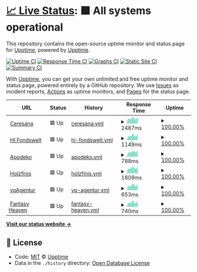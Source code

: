 # [📈 Live Status](https://upptime.github.io/upptime): <!--live status--> **🟩 All systems operational**

This repository contains the open-source uptime monitor and status page for [Upptime](https://upptime.js.org), powered by [Upptime](https://github.com/upptime/upptime).

[![Uptime CI](https://github.com/koj-co/upptime/workflows/Uptime%20CI/badge.svg)](https://github.com/koj-co/upptime/actions?query=workflow%3A%22Uptime+CI%22)
[![Response Time CI](https://github.com/koj-co/upptime/workflows/Response%20Time%20CI/badge.svg)](https://github.com/koj-co/upptime/actions?query=workflow%3A%22Response+Time+CI%22)
[![Graphs CI](https://github.com/koj-co/upptime/workflows/Graphs%20CI/badge.svg)](https://github.com/koj-co/upptime/actions?query=workflow%3A%22Graphs+CI%22)
[![Static Site CI](https://github.com/koj-co/upptime/workflows/Static%20Site%20CI/badge.svg)](https://github.com/koj-co/upptime/actions?query=workflow%3A%22Static+Site+CI%22)
[![Summary CI](https://github.com/koj-co/upptime/workflows/Summary%20CI/badge.svg)](https://github.com/koj-co/upptime/actions?query=workflow%3A%22Summary+CI%22)

With [Upptime](https://upptime.js.org), you can get your own unlimited and free uptime monitor and status page, powered entirely by a GitHub repository. We use [Issues](https://github.com/upptime/upptime/issues) as incident reports, [Actions](https://github.com/Dodger77/upptime/actions) as uptime monitors, and [Pages](https://upptime.github.io/upptime) for the status page.

<!--start: status pages-->
<!-- This summary is generated by Upptime (https://github.com/upptime/upptime) -->
<!-- Do not edit this manually, your changes will be overwritten -->
<!-- prettier-ignore -->
| URL | Status | History | Response Time | Uptime |
| --- | ------ | ------- | ------------- | ------ |
| <img alt="" src="https://icons.duckduckgo.com/ip3/www.ceresana.com.ico" height="13"> [Ceresana](https://www.ceresana.com) | 🟩 Up | [ceresana.yml](https://github.com/Dodger77/upptime/commits/HEAD/history/ceresana.yml) | <details><summary><img alt="Response time graph" src="./graphs/ceresana/response-time-week.png" height="20"> 2487ms</summary><br><a href="https://Dodger77.github.io/upptime/history/ceresana"><img alt="Response time 2393" src="https://img.shields.io/endpoint?url=https%3A%2F%2Fraw.githubusercontent.com%2FDodger77%2Fupptime%2FHEAD%2Fapi%2Fceresana%2Fresponse-time.json"></a><br><a href="https://Dodger77.github.io/upptime/history/ceresana"><img alt="24-hour response time 3198" src="https://img.shields.io/endpoint?url=https%3A%2F%2Fraw.githubusercontent.com%2FDodger77%2Fupptime%2FHEAD%2Fapi%2Fceresana%2Fresponse-time-day.json"></a><br><a href="https://Dodger77.github.io/upptime/history/ceresana"><img alt="7-day response time 2487" src="https://img.shields.io/endpoint?url=https%3A%2F%2Fraw.githubusercontent.com%2FDodger77%2Fupptime%2FHEAD%2Fapi%2Fceresana%2Fresponse-time-week.json"></a><br><a href="https://Dodger77.github.io/upptime/history/ceresana"><img alt="30-day response time 2410" src="https://img.shields.io/endpoint?url=https%3A%2F%2Fraw.githubusercontent.com%2FDodger77%2Fupptime%2FHEAD%2Fapi%2Fceresana%2Fresponse-time-month.json"></a><br><a href="https://Dodger77.github.io/upptime/history/ceresana"><img alt="1-year response time 2257" src="https://img.shields.io/endpoint?url=https%3A%2F%2Fraw.githubusercontent.com%2FDodger77%2Fupptime%2FHEAD%2Fapi%2Fceresana%2Fresponse-time-year.json"></a></details> | <details><summary><a href="https://Dodger77.github.io/upptime/history/ceresana">100.00%</a></summary><a href="https://Dodger77.github.io/upptime/history/ceresana"><img alt="All-time uptime 99.98%" src="https://img.shields.io/endpoint?url=https%3A%2F%2Fraw.githubusercontent.com%2FDodger77%2Fupptime%2FHEAD%2Fapi%2Fceresana%2Fuptime.json"></a><br><a href="https://Dodger77.github.io/upptime/history/ceresana"><img alt="24-hour uptime 100.00%" src="https://img.shields.io/endpoint?url=https%3A%2F%2Fraw.githubusercontent.com%2FDodger77%2Fupptime%2FHEAD%2Fapi%2Fceresana%2Fuptime-day.json"></a><br><a href="https://Dodger77.github.io/upptime/history/ceresana"><img alt="7-day uptime 100.00%" src="https://img.shields.io/endpoint?url=https%3A%2F%2Fraw.githubusercontent.com%2FDodger77%2Fupptime%2FHEAD%2Fapi%2Fceresana%2Fuptime-week.json"></a><br><a href="https://Dodger77.github.io/upptime/history/ceresana"><img alt="30-day uptime 99.86%" src="https://img.shields.io/endpoint?url=https%3A%2F%2Fraw.githubusercontent.com%2FDodger77%2Fupptime%2FHEAD%2Fapi%2Fceresana%2Fuptime-month.json"></a><br><a href="https://Dodger77.github.io/upptime/history/ceresana"><img alt="1-year uptime 99.97%" src="https://img.shields.io/endpoint?url=https%3A%2F%2Fraw.githubusercontent.com%2FDodger77%2Fupptime%2FHEAD%2Fapi%2Fceresana%2Fuptime-year.json"></a></details>
| <img alt="" src="https://icons.duckduckgo.com/ip3/fondswelt.hansainvest.com.ico" height="13"> [HI Fondswelt](https://fondswelt.hansainvest.com) | 🟩 Up | [hi-fondswelt.yml](https://github.com/Dodger77/upptime/commits/HEAD/history/hi-fondswelt.yml) | <details><summary><img alt="Response time graph" src="./graphs/hi-fondswelt/response-time-week.png" height="20"> 1149ms</summary><br><a href="https://Dodger77.github.io/upptime/history/hi-fondswelt"><img alt="Response time 1243" src="https://img.shields.io/endpoint?url=https%3A%2F%2Fraw.githubusercontent.com%2FDodger77%2Fupptime%2FHEAD%2Fapi%2Fhi-fondswelt%2Fresponse-time.json"></a><br><a href="https://Dodger77.github.io/upptime/history/hi-fondswelt"><img alt="24-hour response time 1655" src="https://img.shields.io/endpoint?url=https%3A%2F%2Fraw.githubusercontent.com%2FDodger77%2Fupptime%2FHEAD%2Fapi%2Fhi-fondswelt%2Fresponse-time-day.json"></a><br><a href="https://Dodger77.github.io/upptime/history/hi-fondswelt"><img alt="7-day response time 1149" src="https://img.shields.io/endpoint?url=https%3A%2F%2Fraw.githubusercontent.com%2FDodger77%2Fupptime%2FHEAD%2Fapi%2Fhi-fondswelt%2Fresponse-time-week.json"></a><br><a href="https://Dodger77.github.io/upptime/history/hi-fondswelt"><img alt="30-day response time 1183" src="https://img.shields.io/endpoint?url=https%3A%2F%2Fraw.githubusercontent.com%2FDodger77%2Fupptime%2FHEAD%2Fapi%2Fhi-fondswelt%2Fresponse-time-month.json"></a><br><a href="https://Dodger77.github.io/upptime/history/hi-fondswelt"><img alt="1-year response time 1241" src="https://img.shields.io/endpoint?url=https%3A%2F%2Fraw.githubusercontent.com%2FDodger77%2Fupptime%2FHEAD%2Fapi%2Fhi-fondswelt%2Fresponse-time-year.json"></a></details> | <details><summary><a href="https://Dodger77.github.io/upptime/history/hi-fondswelt">100.00%</a></summary><a href="https://Dodger77.github.io/upptime/history/hi-fondswelt"><img alt="All-time uptime 100.00%" src="https://img.shields.io/endpoint?url=https%3A%2F%2Fraw.githubusercontent.com%2FDodger77%2Fupptime%2FHEAD%2Fapi%2Fhi-fondswelt%2Fuptime.json"></a><br><a href="https://Dodger77.github.io/upptime/history/hi-fondswelt"><img alt="24-hour uptime 100.00%" src="https://img.shields.io/endpoint?url=https%3A%2F%2Fraw.githubusercontent.com%2FDodger77%2Fupptime%2FHEAD%2Fapi%2Fhi-fondswelt%2Fuptime-day.json"></a><br><a href="https://Dodger77.github.io/upptime/history/hi-fondswelt"><img alt="7-day uptime 100.00%" src="https://img.shields.io/endpoint?url=https%3A%2F%2Fraw.githubusercontent.com%2FDodger77%2Fupptime%2FHEAD%2Fapi%2Fhi-fondswelt%2Fuptime-week.json"></a><br><a href="https://Dodger77.github.io/upptime/history/hi-fondswelt"><img alt="30-day uptime 100.00%" src="https://img.shields.io/endpoint?url=https%3A%2F%2Fraw.githubusercontent.com%2FDodger77%2Fupptime%2FHEAD%2Fapi%2Fhi-fondswelt%2Fuptime-month.json"></a><br><a href="https://Dodger77.github.io/upptime/history/hi-fondswelt"><img alt="1-year uptime 100.00%" src="https://img.shields.io/endpoint?url=https%3A%2F%2Fraw.githubusercontent.com%2FDodger77%2Fupptime%2FHEAD%2Fapi%2Fhi-fondswelt%2Fuptime-year.json"></a></details>
| <img alt="" src="https://icons.duckduckgo.com/ip3/www.apodeko.de.ico" height="13"> [Apodeko](https://www.apodeko.de) | 🟩 Up | [apodeko.yml](https://github.com/Dodger77/upptime/commits/HEAD/history/apodeko.yml) | <details><summary><img alt="Response time graph" src="./graphs/apodeko/response-time-week.png" height="20"> 788ms</summary><br><a href="https://Dodger77.github.io/upptime/history/apodeko"><img alt="Response time 823" src="https://img.shields.io/endpoint?url=https%3A%2F%2Fraw.githubusercontent.com%2FDodger77%2Fupptime%2FHEAD%2Fapi%2Fapodeko%2Fresponse-time.json"></a><br><a href="https://Dodger77.github.io/upptime/history/apodeko"><img alt="24-hour response time 1041" src="https://img.shields.io/endpoint?url=https%3A%2F%2Fraw.githubusercontent.com%2FDodger77%2Fupptime%2FHEAD%2Fapi%2Fapodeko%2Fresponse-time-day.json"></a><br><a href="https://Dodger77.github.io/upptime/history/apodeko"><img alt="7-day response time 788" src="https://img.shields.io/endpoint?url=https%3A%2F%2Fraw.githubusercontent.com%2FDodger77%2Fupptime%2FHEAD%2Fapi%2Fapodeko%2Fresponse-time-week.json"></a><br><a href="https://Dodger77.github.io/upptime/history/apodeko"><img alt="30-day response time 783" src="https://img.shields.io/endpoint?url=https%3A%2F%2Fraw.githubusercontent.com%2FDodger77%2Fupptime%2FHEAD%2Fapi%2Fapodeko%2Fresponse-time-month.json"></a><br><a href="https://Dodger77.github.io/upptime/history/apodeko"><img alt="1-year response time 830" src="https://img.shields.io/endpoint?url=https%3A%2F%2Fraw.githubusercontent.com%2FDodger77%2Fupptime%2FHEAD%2Fapi%2Fapodeko%2Fresponse-time-year.json"></a></details> | <details><summary><a href="https://Dodger77.github.io/upptime/history/apodeko">100.00%</a></summary><a href="https://Dodger77.github.io/upptime/history/apodeko"><img alt="All-time uptime 99.76%" src="https://img.shields.io/endpoint?url=https%3A%2F%2Fraw.githubusercontent.com%2FDodger77%2Fupptime%2FHEAD%2Fapi%2Fapodeko%2Fuptime.json"></a><br><a href="https://Dodger77.github.io/upptime/history/apodeko"><img alt="24-hour uptime 100.00%" src="https://img.shields.io/endpoint?url=https%3A%2F%2Fraw.githubusercontent.com%2FDodger77%2Fupptime%2FHEAD%2Fapi%2Fapodeko%2Fuptime-day.json"></a><br><a href="https://Dodger77.github.io/upptime/history/apodeko"><img alt="7-day uptime 100.00%" src="https://img.shields.io/endpoint?url=https%3A%2F%2Fraw.githubusercontent.com%2FDodger77%2Fupptime%2FHEAD%2Fapi%2Fapodeko%2Fuptime-week.json"></a><br><a href="https://Dodger77.github.io/upptime/history/apodeko"><img alt="30-day uptime 100.00%" src="https://img.shields.io/endpoint?url=https%3A%2F%2Fraw.githubusercontent.com%2FDodger77%2Fupptime%2FHEAD%2Fapi%2Fapodeko%2Fuptime-month.json"></a><br><a href="https://Dodger77.github.io/upptime/history/apodeko"><img alt="1-year uptime 100.00%" src="https://img.shields.io/endpoint?url=https%3A%2F%2Fraw.githubusercontent.com%2FDodger77%2Fupptime%2FHEAD%2Fapi%2Fapodeko%2Fuptime-year.json"></a></details>
| <img alt="" src="https://icons.duckduckgo.com/ip3/www.holzfinis.de.ico" height="13"> [Holzfinis](https://www.holzfinis.de) | 🟩 Up | [holzfinis.yml](https://github.com/Dodger77/upptime/commits/HEAD/history/holzfinis.yml) | <details><summary><img alt="Response time graph" src="./graphs/holzfinis/response-time-week.png" height="20"> 1809ms</summary><br><a href="https://Dodger77.github.io/upptime/history/holzfinis"><img alt="Response time 1325" src="https://img.shields.io/endpoint?url=https%3A%2F%2Fraw.githubusercontent.com%2FDodger77%2Fupptime%2FHEAD%2Fapi%2Fholzfinis%2Fresponse-time.json"></a><br><a href="https://Dodger77.github.io/upptime/history/holzfinis"><img alt="24-hour response time 2393" src="https://img.shields.io/endpoint?url=https%3A%2F%2Fraw.githubusercontent.com%2FDodger77%2Fupptime%2FHEAD%2Fapi%2Fholzfinis%2Fresponse-time-day.json"></a><br><a href="https://Dodger77.github.io/upptime/history/holzfinis"><img alt="7-day response time 1809" src="https://img.shields.io/endpoint?url=https%3A%2F%2Fraw.githubusercontent.com%2FDodger77%2Fupptime%2FHEAD%2Fapi%2Fholzfinis%2Fresponse-time-week.json"></a><br><a href="https://Dodger77.github.io/upptime/history/holzfinis"><img alt="30-day response time 1860" src="https://img.shields.io/endpoint?url=https%3A%2F%2Fraw.githubusercontent.com%2FDodger77%2Fupptime%2FHEAD%2Fapi%2Fholzfinis%2Fresponse-time-month.json"></a><br><a href="https://Dodger77.github.io/upptime/history/holzfinis"><img alt="1-year response time 1430" src="https://img.shields.io/endpoint?url=https%3A%2F%2Fraw.githubusercontent.com%2FDodger77%2Fupptime%2FHEAD%2Fapi%2Fholzfinis%2Fresponse-time-year.json"></a></details> | <details><summary><a href="https://Dodger77.github.io/upptime/history/holzfinis">100.00%</a></summary><a href="https://Dodger77.github.io/upptime/history/holzfinis"><img alt="All-time uptime 99.75%" src="https://img.shields.io/endpoint?url=https%3A%2F%2Fraw.githubusercontent.com%2FDodger77%2Fupptime%2FHEAD%2Fapi%2Fholzfinis%2Fuptime.json"></a><br><a href="https://Dodger77.github.io/upptime/history/holzfinis"><img alt="24-hour uptime 100.00%" src="https://img.shields.io/endpoint?url=https%3A%2F%2Fraw.githubusercontent.com%2FDodger77%2Fupptime%2FHEAD%2Fapi%2Fholzfinis%2Fuptime-day.json"></a><br><a href="https://Dodger77.github.io/upptime/history/holzfinis"><img alt="7-day uptime 100.00%" src="https://img.shields.io/endpoint?url=https%3A%2F%2Fraw.githubusercontent.com%2FDodger77%2Fupptime%2FHEAD%2Fapi%2Fholzfinis%2Fuptime-week.json"></a><br><a href="https://Dodger77.github.io/upptime/history/holzfinis"><img alt="30-day uptime 99.95%" src="https://img.shields.io/endpoint?url=https%3A%2F%2Fraw.githubusercontent.com%2FDodger77%2Fupptime%2FHEAD%2Fapi%2Fholzfinis%2Fuptime-month.json"></a><br><a href="https://Dodger77.github.io/upptime/history/holzfinis"><img alt="1-year uptime 99.99%" src="https://img.shields.io/endpoint?url=https%3A%2F%2Fraw.githubusercontent.com%2FDodger77%2Fupptime%2FHEAD%2Fapi%2Fholzfinis%2Fuptime-year.json"></a></details>
| <img alt="" src="https://icons.duckduckgo.com/ip3/www.vp-agentur.de.ico" height="13"> [vpAgentur](https://www.vp-agentur.de) | 🟩 Up | [vp-agentur.yml](https://github.com/Dodger77/upptime/commits/HEAD/history/vp-agentur.yml) | <details><summary><img alt="Response time graph" src="./graphs/vp-agentur/response-time-week.png" height="20"> 653ms</summary><br><a href="https://Dodger77.github.io/upptime/history/vp-agentur"><img alt="Response time 698" src="https://img.shields.io/endpoint?url=https%3A%2F%2Fraw.githubusercontent.com%2FDodger77%2Fupptime%2FHEAD%2Fapi%2Fvp-agentur%2Fresponse-time.json"></a><br><a href="https://Dodger77.github.io/upptime/history/vp-agentur"><img alt="24-hour response time 865" src="https://img.shields.io/endpoint?url=https%3A%2F%2Fraw.githubusercontent.com%2FDodger77%2Fupptime%2FHEAD%2Fapi%2Fvp-agentur%2Fresponse-time-day.json"></a><br><a href="https://Dodger77.github.io/upptime/history/vp-agentur"><img alt="7-day response time 653" src="https://img.shields.io/endpoint?url=https%3A%2F%2Fraw.githubusercontent.com%2FDodger77%2Fupptime%2FHEAD%2Fapi%2Fvp-agentur%2Fresponse-time-week.json"></a><br><a href="https://Dodger77.github.io/upptime/history/vp-agentur"><img alt="30-day response time 678" src="https://img.shields.io/endpoint?url=https%3A%2F%2Fraw.githubusercontent.com%2FDodger77%2Fupptime%2FHEAD%2Fapi%2Fvp-agentur%2Fresponse-time-month.json"></a><br><a href="https://Dodger77.github.io/upptime/history/vp-agentur"><img alt="1-year response time 696" src="https://img.shields.io/endpoint?url=https%3A%2F%2Fraw.githubusercontent.com%2FDodger77%2Fupptime%2FHEAD%2Fapi%2Fvp-agentur%2Fresponse-time-year.json"></a></details> | <details><summary><a href="https://Dodger77.github.io/upptime/history/vp-agentur">100.00%</a></summary><a href="https://Dodger77.github.io/upptime/history/vp-agentur"><img alt="All-time uptime 99.75%" src="https://img.shields.io/endpoint?url=https%3A%2F%2Fraw.githubusercontent.com%2FDodger77%2Fupptime%2FHEAD%2Fapi%2Fvp-agentur%2Fuptime.json"></a><br><a href="https://Dodger77.github.io/upptime/history/vp-agentur"><img alt="24-hour uptime 100.00%" src="https://img.shields.io/endpoint?url=https%3A%2F%2Fraw.githubusercontent.com%2FDodger77%2Fupptime%2FHEAD%2Fapi%2Fvp-agentur%2Fuptime-day.json"></a><br><a href="https://Dodger77.github.io/upptime/history/vp-agentur"><img alt="7-day uptime 100.00%" src="https://img.shields.io/endpoint?url=https%3A%2F%2Fraw.githubusercontent.com%2FDodger77%2Fupptime%2FHEAD%2Fapi%2Fvp-agentur%2Fuptime-week.json"></a><br><a href="https://Dodger77.github.io/upptime/history/vp-agentur"><img alt="30-day uptime 100.00%" src="https://img.shields.io/endpoint?url=https%3A%2F%2Fraw.githubusercontent.com%2FDodger77%2Fupptime%2FHEAD%2Fapi%2Fvp-agentur%2Fuptime-month.json"></a><br><a href="https://Dodger77.github.io/upptime/history/vp-agentur"><img alt="1-year uptime 100.00%" src="https://img.shields.io/endpoint?url=https%3A%2F%2Fraw.githubusercontent.com%2FDodger77%2Fupptime%2FHEAD%2Fapi%2Fvp-agentur%2Fuptime-year.json"></a></details>
| <img alt="" src="https://icons.duckduckgo.com/ip3/www.fantasy-heaven.de.ico" height="13"> [Fantasy Heaven](https://www.fantasy-heaven.de) | 🟩 Up | [fantasy-heaven.yml](https://github.com/Dodger77/upptime/commits/HEAD/history/fantasy-heaven.yml) | <details><summary><img alt="Response time graph" src="./graphs/fantasy-heaven/response-time-week.png" height="20"> 740ms</summary><br><a href="https://Dodger77.github.io/upptime/history/fantasy-heaven"><img alt="Response time 903" src="https://img.shields.io/endpoint?url=https%3A%2F%2Fraw.githubusercontent.com%2FDodger77%2Fupptime%2FHEAD%2Fapi%2Ffantasy-heaven%2Fresponse-time.json"></a><br><a href="https://Dodger77.github.io/upptime/history/fantasy-heaven"><img alt="24-hour response time 1011" src="https://img.shields.io/endpoint?url=https%3A%2F%2Fraw.githubusercontent.com%2FDodger77%2Fupptime%2FHEAD%2Fapi%2Ffantasy-heaven%2Fresponse-time-day.json"></a><br><a href="https://Dodger77.github.io/upptime/history/fantasy-heaven"><img alt="7-day response time 740" src="https://img.shields.io/endpoint?url=https%3A%2F%2Fraw.githubusercontent.com%2FDodger77%2Fupptime%2FHEAD%2Fapi%2Ffantasy-heaven%2Fresponse-time-week.json"></a><br><a href="https://Dodger77.github.io/upptime/history/fantasy-heaven"><img alt="30-day response time 1132" src="https://img.shields.io/endpoint?url=https%3A%2F%2Fraw.githubusercontent.com%2FDodger77%2Fupptime%2FHEAD%2Fapi%2Ffantasy-heaven%2Fresponse-time-month.json"></a><br><a href="https://Dodger77.github.io/upptime/history/fantasy-heaven"><img alt="1-year response time 900" src="https://img.shields.io/endpoint?url=https%3A%2F%2Fraw.githubusercontent.com%2FDodger77%2Fupptime%2FHEAD%2Fapi%2Ffantasy-heaven%2Fresponse-time-year.json"></a></details> | <details><summary><a href="https://Dodger77.github.io/upptime/history/fantasy-heaven">100.00%</a></summary><a href="https://Dodger77.github.io/upptime/history/fantasy-heaven"><img alt="All-time uptime 99.75%" src="https://img.shields.io/endpoint?url=https%3A%2F%2Fraw.githubusercontent.com%2FDodger77%2Fupptime%2FHEAD%2Fapi%2Ffantasy-heaven%2Fuptime.json"></a><br><a href="https://Dodger77.github.io/upptime/history/fantasy-heaven"><img alt="24-hour uptime 100.00%" src="https://img.shields.io/endpoint?url=https%3A%2F%2Fraw.githubusercontent.com%2FDodger77%2Fupptime%2FHEAD%2Fapi%2Ffantasy-heaven%2Fuptime-day.json"></a><br><a href="https://Dodger77.github.io/upptime/history/fantasy-heaven"><img alt="7-day uptime 100.00%" src="https://img.shields.io/endpoint?url=https%3A%2F%2Fraw.githubusercontent.com%2FDodger77%2Fupptime%2FHEAD%2Fapi%2Ffantasy-heaven%2Fuptime-week.json"></a><br><a href="https://Dodger77.github.io/upptime/history/fantasy-heaven"><img alt="30-day uptime 100.00%" src="https://img.shields.io/endpoint?url=https%3A%2F%2Fraw.githubusercontent.com%2FDodger77%2Fupptime%2FHEAD%2Fapi%2Ffantasy-heaven%2Fuptime-month.json"></a><br><a href="https://Dodger77.github.io/upptime/history/fantasy-heaven"><img alt="1-year uptime 99.41%" src="https://img.shields.io/endpoint?url=https%3A%2F%2Fraw.githubusercontent.com%2FDodger77%2Fupptime%2FHEAD%2Fapi%2Ffantasy-heaven%2Fuptime-year.json"></a></details>

<!--end: status pages-->

[**Visit our status website →**](https://dodger77.github.io/upptime)

## 📄 License

- Code: [MIT](./LICENSE) © [Upptime](https://upptime.js.org)
- Data in the `./history` directory: [Open Database License](https://opendatacommons.org/licenses/odbl/1-0/)
